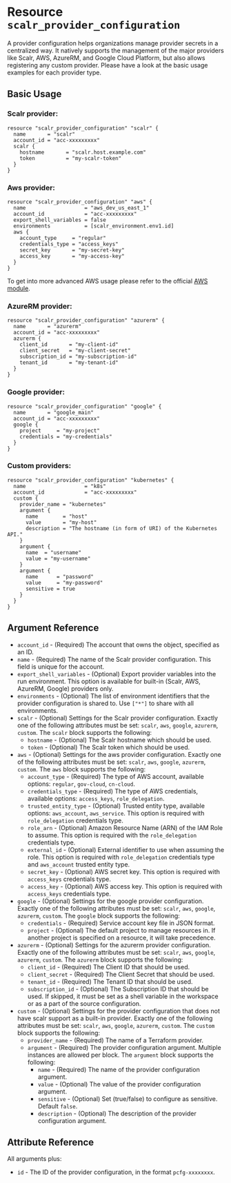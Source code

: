 
# Resource `scalr_provider_configuration`

A provider configuration helps organizations manage provider secrets in a centralized way.
It natively supports the management of the major providers like Scalr, AWS, AzureRM, and Google Cloud Platform, 
but also allows registering any custom provider. Please have a look at the basic usage examples for each provider type.

## Basic Usage

### Scalr provider:

```hcl
resource "scalr_provider_configuration" "scalr" {
  name       = "scalr"
  account_id = "acc-xxxxxxxxx"
  scalr {
    hostname       = "scalr.host.example.com"
    token          = "my-scalr-token"
  }
}
```

### Aws provider:

```hcl
resource "scalr_provider_configuration" "aws" {
  name                   = "aws_dev_us_east_1"
  account_id             = "acc-xxxxxxxxx"
  export_shell_variables = false
  environments           = [scalr_environment.env1.id]
  aws {
    account_type     = "regular"
    credentials_type = "access_keys"
    secret_key       = "my-secret-key"
    access_key       = "my-access-key"
  }
}
```

To get into more advanced AWS usage please refer to the official [AWS module](https://github.com/Scalr/terraform-scalr-provider-configuration-aws).

### AzureRM provider:

```hcl
resource "scalr_provider_configuration" "azurerm" {
  name       = "azurerm"
  account_id = "acc-xxxxxxxxx"
  azurerm {
    client_id       = "my-client-id"
    client_secret   = "my-client-secret"
    subscription_id = "my-subscription-id"
    tenant_id       = "my-tenant-id"
  }
}
```

### Google provider:

```hcl
resource "scalr_provider_configuration" "google" {
  name       = "google_main"
  account_id = "acc-xxxxxxxxx"
  google {
    project     = "my-project"
    credentials = "my-credentials"
  }
}
```

### Custom providers:

```hcl
resource "scalr_provider_configuration" "kubernetes" {
  name                   = "k8s"
  account_id             = "acc-xxxxxxxxx"
  custom {
    provider_name = "kubernetes"
    argument {
      name        = "host"
      value       = "my-host"
      description = "The hostname (in form of URI) of the Kubernetes API."
    }
    argument {
      name  = "username"
      value = "my-username"
    }
    argument {
      name      = "password"
      value     = "my-password"
      sensitive = true
    }
  }
}
```

## Argument Reference

* `account_id` - (Required) The account that owns the object, specified as an ID.
* `name` - (Required) The name of the Scalr provider configuration. This field is unique for the account.
* `export_shell_variables` - (Optional) Export provider variables into the run environment. This option is available for built-in (Scalr, AWS, AzureRM, Google) providers only.
* `environments` - (Optional) The list of environment identifiers that the provider configuration is shared to. Use `["*"]` to share with all environments.
* `scalr` - (Optional) Settings for the Scalr provider configuration. Exactly one of the following attributes must be set: `scalr`, `aws`, `google`, `azurerm`, `custom`.
  The `scalr` block supports the following:
    * `hostname` - (Optional) The Scalr hostname which should be used.
    * `token` - (Optional) The Scalr token which should be used.
* `aws` - (Optional) Settings for the aws provider configuration. Exactly one of the following attributes must be set: `scalr`, `aws`, `google`, `azurerm`, `custom`.
   The `aws` block supports the following:
  * `account_type` - (Required) The type of AWS account, available options: `regular`, `gov-cloud`, `cn-cloud`.
  * `credentials_type` - (Required) The type of AWS credentials, available options: `access_keys`, `role_delegation`.
  * `trusted_entity_type` - (Optional) Trusted entity type, available options: `aws_account`, `aws_service`. This option is required with `role_delegation` credentials type.
  * `role_arn` - (Optional) Amazon Resource Name (ARN) of the IAM Role to assume. This option is required with the `role_delegation` credentials type.
  * `external_id` - (Optional) External identifier to use when assuming the role. This option is required with `role_delegation` credentials type and `aws_account` trusted entity type.
  * `secret_key` - (Optional) AWS secret key. This option is required with `access_keys` credentials type.
  * `access_key` - (Optional) AWS access key. This option is required with `access_keys` credentials type.
* `google` - (Optional) Settings for the google provider configuration. Exactly one of the following attributes must be set: `scalr`, `aws`, `google`, `azurerm`, `custom`.
   The `google` block supports the following:
  * `credentials` - (Required) Service account key file in JSON format.
  * `project` - (Optional) The default project to manage resources in. If another project is specified on a resource, it will take precedence.
* `azurerm` - (Optional) Settings for the azurerm provider configuration. Exactly one of the following attributes must be set: `scalr`, `aws`, `google`, `azurerm`, `custom`.
   The `azurerm` block supports the following:
  * `client_id` - (Required) The Client ID that should be used.
  * `client_secret` - (Required) The Client Secret that should be used.
  * `tenant_id` - (Required) The Tenant ID that should be used.
  * `subscription_id` - (Optional) The Subscription ID that should be used. If skipped, it must be set as a shell variable in the workspace or as a part of the source configuration.
* `custom` - (Optional) Settings for the provider configuration that does not have scalr support as a built-in provider. Exactly one of the following attributes must be set: `scalr`, `aws`, `google`, `azurerm`, `custom`.
   The `custom` block supports the following:
  * `provider_name` - (Required) The name of a Terraform provider.
  * `argument` - (Required) The provider configuration argument. Multiple instances are allowed per block.
     The `argument` block supports the following:
    * `name` - (Required) The name of the provider configuration argument. 
    * `value` - (Optional) The value of the provider configuration argument.
    * `sensitive` - (Optional) Set (true/false) to configure as sensitive. Default `false`.
    * `description` - (Optional) The description of the provider configuration argument.


## Attribute Reference

All arguments plus:

* `id` - The ID of the provider configuration, in the format `pcfg-xxxxxxxx`.
